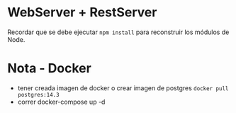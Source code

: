 # WebServer + RestServer

Recordar que se debe ejecutar ```npm install``` para reconstruir los
módulos de Node.

# Nota - Docker
- tener creada imagen de docker o crear imagen de postgres  ```docker pull postgres:14.3```
- correr docker-compose up -d
